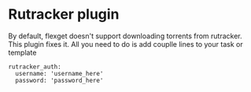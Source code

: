 # Rutracker plugin
By default, flexget doesn't support downloading torrents from rutracker. This plugin fixes it. All you need to do is add couplle lines to your task or template

```
rutracker_auth:
  username: 'username_here'
  password: 'password_here'
```
